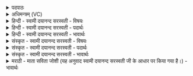 <details><summary>पदपाठः</summary>

मा। भेः॒। मा। सम्। वि॒क्थाः॒। अत॑मेरुः। य॒ज्ञः। अत॑मेरुः। यज॑मानस्य। प्र॒जेति॑ प्र॒ऽजा। भू॒या॒त्। त्रि॒ताय॑। त्वा॒। द्वि॒ताय॑। त्वा॒। ए॒क॒ताय॑। त्वा॒। २३।
</details>

<details><summary>अधिमन्त्रम् (VC)</summary>

- अग्निर्देवता
- परमेष्ठी प्रजापतिर्ऋषिः
- बृहती
- मध्यमः
</details>

<details><summary>हिन्दी - स्वामी दयानन्द सरस्वती - विषयः</summary>

निःशङ्क होकर उक्त यज्ञ सब को करना चाहिये, इस विषय का उपदेश अगले मन्त्र में किया है ॥
</details>

<details><summary>हिन्दी - स्वामी दयानन्द सरस्वती - पदार्थः</summary>

पदार्थान्वयभाषाः -  हे विद्वान् पुरुषो ! तुम (अतमेरुः) श्रद्धालु होकर (यजमानस्य) यजमान के यज्ञ के अनुष्ठान से (मा भेः) भय मत करो और उससे (मा संविक्थाः) मत चलायमान हो। इस प्रकार (यज्ञः) यज्ञ करते हुए तुम को उत्तम से उत्तम (अतमेरुः) ग्लानिरहित श्रद्धावान् (प्रजा) सन्तान (भूयात्) प्राप्त हो और मैं (त्वा) भौतिक अग्नि को उक्त गुणयुक्त तथा (एकताय) सत्य सुख के लिये (द्विताय) वायु तथा वृष्टि जल की शुद्धि तथा (त्रिताय) अग्नि, कर्म और हवि के होने के लिये (संयौमि) निश्चल करता हूँ ॥२३॥
</details>

<details><summary>हिन्दी - स्वामी दयानन्द सरस्वती - भावार्थः</summary>

भावार्थभाषाः -  ईश्वर सब मनुष्यों को आज्ञा और आशीर्वाद देता है कि किसी मनुष्य को यज्ञ, सत्याचार और विद्या के ग्रहण से डरना वा चलायमान कभी न होना चाहिये, क्योंकि मनुष्यों को उक्त यज्ञ आदि अच्छे-अच्छे कार्यों से ही उत्तम-उत्तम सन्तान शारीरिक, वाचिक और मानस विविध प्रकार के निश्चल सुख प्राप्त हो सकते हैं ॥२३॥
</details>

<details><summary>संस्कृत - स्वामी दयानन्द सरस्वती - विषयः</summary>

निःशङ्कतया सर्वैः स यज्ञोऽनुष्ठातव्य इत्युपदिश्यते ॥
</details>

<details><summary>संस्कृत - स्वामी दयानन्द सरस्वती - पदार्थः</summary>

पदार्थान्वयभाषाः -  हे विद्वन् ! त्वमतमेरुः सन् यजमानस्य यज्ञस्यानुष्ठानान्मा भेर्भयं मा कुरु। एतस्मान्मा संविक्था मा विचल। एवं यज्ञं कृतवतस्तेऽतमेरुः प्रजा भूयात्। अहं त्वा तमग्निं यज्ञाय त्रिताय [त्वा] द्विताय [त्वा] एकताय च सुखाय संयौमि ॥२३॥
</details>

<details><summary>संस्कृत - स्वामी दयानन्द सरस्वती - भावार्थः</summary>

भावार्थभाषाः -  ईश्वरः प्रतिमनुष्यमाज्ञापयत्याशीश्च ददाति, नैव केनापि मनुष्येण यज्ञसत्याचारविद्याग्रहणस्य सकाशाद् भेतव्यम्, विचलितव्यं वा। कस्माद् युष्माभिरेतैरेव सुप्रजाः शारीरिकवाचिकमानसानि निश्चलानि (च) सुखानि प्राप्तुं शक्यानि भवन्त्यस्मादिति ॥२३॥
</details>

<details><summary>मराठी - माता सविता जोशी (यह अनुवाद स्वामी दयानन्द सरस्वती जी के आधार पर किया गया है।) - भावार्थः</summary>

भावार्थभाषाः -  ईश्वर सर्व माणसांना अशी आज्ञा करतो व आशीर्वाद देतो की कोणत्याही माणसाने यज्ञ, सत्याचरण व विद्येचे ग्रहण यात आळस करू नये. विचलित होऊ नये. अशा प्रकारचे यज्ञ इत्यादी उत्तम कर्म केल्याने चांगली संताने आणि शारीरिक, वाचिक, मानसिक इत्यादी निश्चल सुख प्राप्त होऊ शकते.
</details>